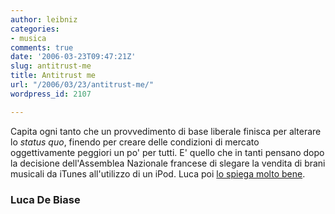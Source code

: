 ```yaml
---
author: leibniz
categories:
- musica
comments: true
date: '2006-03-23T09:47:21Z'
slug: antitrust-me
title: Antitrust me
url: "/2006/03/23/antitrust-me/"
wordpress_id: 2107

---
```

Capita ogni tanto che un provvedimento di base liberale finisca per alterare lo _status quo_, finendo per creare delle condizioni di mercato oggettivamente peggiori un po' per tutti. E' quello che in tanti pensano dopo la decisione dell'Assemblea Nazionale francese di slegare la vendita di brani musicali da iTunes all'utilizzo di un iPod. Luca poi [lo spiega molto bene](https://blog.debiase.com/categories/braudel/2006/03/22.html#a804).


### Luca De Biase
